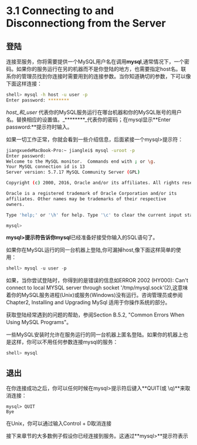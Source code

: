 # 3.1 Connecting to and Disconnectiong from the Server

## 登陆

  
连接至服务，你将需要提供一个MySQL用户名在调用**mysql**,通常情况下，一个密码。如果你的服务运行在另的机器而不是你登陆的地方，也需要指定host名。联系你的管理员找到你连接时需要用到的连接参数。当你知道确切的参数，下可以像下面这样连接：

```bash
shell> mysql -h host -u user -p
Enter password: ********
```

_host_和_user_ 代表你的MySQL服务运行在哪台机器和你的MySQL账号的用户名。替换相应的设置值。_\*\*\*\*\*\*\*\*_代表你的密码；在mysql显示**Enter password:**提示符时输入。

如果一切工作正常，你就会看到一些介绍信息，后面紧接一个mysql&gt;提示符：

```bash
jiangxuedeMacBook-Pro:~ jianglei$ mysql -uroot -p
Enter password: 
Welcome to the MySQL monitor.  Commands end with ; or \g.
Your MySQL connection id is 13
Server version: 5.7.17 MySQL Community Server (GPL)

Copyright (c) 2000, 2016, Oracle and/or its affiliates. All rights reserved.

Oracle is a registered trademark of Oracle Corporation and/or its
affiliates. Other names may be trademarks of their respective
owners.

Type 'help;' or '\h' for help. Type '\c' to clear the current input statement.

mysql>
```

**mysql&gt;**提示符告诉你**mysql**已经准备好接受你输入的SQL语句了。

如果你在MySQL运行的同一台机器上登陆,你可漏掉host,像下面这样简单的使用：

```java
shell> mysql -u user -p
```

如果，当你尝试登陆时，你得到的是错误的信息如ERROR 2002 \(HY000\): Can't connect to local MYSQL server through socket '/tmp/mysql.sock'\(2\),这意味着你的MySQL服务进程\(Unix\)或服务\(Windows\)没有运行。咨询管理员或参阅Chapter2, Installing and Upgrading MySql 适用于你操作系统的部分。

获取登陆经常遇到的问题的帮助，参阅Section B.5.2, "Common Errors When Using MySQL Programs"。

一些MySQL安装时允许在服务运行的同一台机器上匿名登陆。如果你的机器上也是这样，你可以不用任何参数连接mysql的服务：

```bash
shell> mysql
```

## 退出

在你连接成功之后，你可以任何时候在mysql&gt;提示符后键入**QUIT\(或 \q\)**来取消连接：

```
mysql> QUIT
Bye
```

在Unix，你可以通过输入Control + D取消连接

接下来章节的大多数例子假设你已经连接到服务。这通过**mysql&gt;**提示符表示

